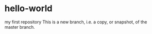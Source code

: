 # hello-world
my first repository
This is a new branch, i.e. a copy, or snapshot, of the master branch.


